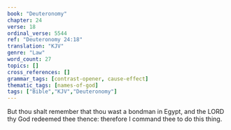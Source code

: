 ```yaml
---
book: "Deuteronomy"
chapter: 24
verse: 18
ordinal_verse: 5544
ref: "Deuteronomy 24:18"
translation: "KJV"
genre: "Law"
word_count: 27
topics: []
cross_references: []
grammar_tags: [contrast-opener, cause-effect]
thematic_tags: [names-of-god]
tags: ["Bible","KJV","Deuteronomy"]
---
```

But thou shalt remember that thou wast a bondman in Egypt, and the LORD thy God redeemed thee thence: therefore I command thee to do this thing.
